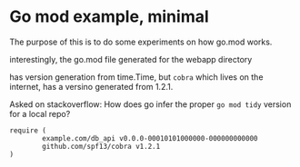 # Go mod example, minimal

The purpose of this is to do some experiments on how go.mod works.

interestingly, the go.mod file generated for the webapp directory

has version generation from time.Time, but `cobra` which lives on the internet, 
has a versino generated from 1.2.1.

Asked on stackoverflow: How does go infer the proper `go mod tidy` version for a local repo?


```
require (
        example.com/db_api v0.0.0-00010101000000-000000000000
        github.com/spf13/cobra v1.2.1
)
```
